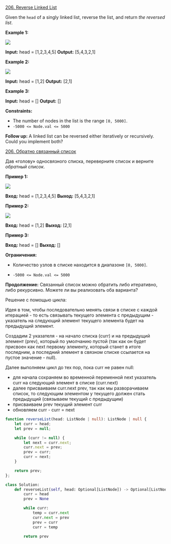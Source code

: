 [206. Reverse Linked List](https://leetcode.com/problems/reverse-linked-list/)

Given the `head` of a singly linked list, reverse the list, and return _the reversed list_.

**Example 1:**

![](https://assets.leetcode.com/uploads/2021/02/19/rev1ex1.jpg)

**Input:** head = [1,2,3,4,5]
**Output:** [5,4,3,2,1]

**Example 2:**

![](https://assets.leetcode.com/uploads/2021/02/19/rev1ex2.jpg)

**Input:** head = [1,2]
**Output:** [2,1]

**Example 3:**

**Input:** head = []
**Output:** []

**Constraints:**

- The number of nodes in the list is the range `[0, 5000]`.
- `-5000 <= Node.val <= 5000`

**Follow up:** A linked list can be reversed either iteratively or recursively. Could you implement both?

[206. Обратно связанный список](https://leetcode.com/problems/reverse-linked-list/)

Дав «голову» односвязного списка, переверните список и верните _обратный список_.

**Пример 1:**

![](https://assets.leetcode.com/uploads/2021/02/19/rev1ex1.jpg)

**Вход:** head = [1,2,3,4,5]
**Выход:** [5,4,3,2,1]

**Пример 2:**

![](https://assets.leetcode.com/uploads/2021/02/19/rev1ex2.jpg)

**Вход:** head = [1,2]
**Выход:** [2,1]

**Пример 3:**

**Вход:** head = []
**Выход:** []

**Ограничения:**

- Количество узлов в списке находится в диапазоне `[0, 5000]`.

- `-5000 <= Node.val <= 5000`

**Продолжение:** Связанный список можно обратить либо итеративно, либо рекурсивно. Можете ли вы реализовать оба варианта?

Решение с помощью цикла:

Идея в том, чтобы последовательно менять связи в списке с каждой итерацией - то есть связывать текущего элемента с предыдущим - указатель на следующий элемент текущего элемента будет на предыдущий элемент.

Создадим 2 указателя - на начало списка (curr) и на предыдущий элемент (prev), который по умолчанию пустой (так как он будет присвоен как next первому элементу, который станет в итоге последним, а последний элемент в связном списке ссылается на пустое значение - null). 

Далее выполняем цикл до тех пор, пока curr не равен null:

- для начала сохраняем во временной переменной next указатель curr на следующий элемент в списке (curr.next)
- далее присваиваем curr.next prev, так как мы разворачиваем список, то следующим элементом у текущего должен стать предыдущий (связываем текущий с предыдущим)
- присваиваем prev текущий элемент curr
- обновляем curr - curr = next

```typescript
function reverseList(head: ListNode | null): ListNode | null {
    let curr = head;
    let prev = null;

    while (curr != null) {
        let next = curr.next;
        curr.next = prev;
        prev = curr;
        curr = next;
    }

    return prev;
};
```

```python
class Solution:
    def reverseList(self, head: Optional[ListNode]) -> Optional[ListNode]:
        curr = head
        prev = None

        while curr:
            temp = curr.next
            curr.next = prev
            prev = curr
            curr = temp
        
        return prev
```